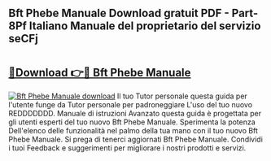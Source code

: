 ## Bft Phebe Manuale Download gratuit PDF - Part-8Pf Italiano Manuale del proprietario del servizio seCFj

# <h2><a href="http://dfgodk8.blite.top/?on=Bft+Phebe+Manuale">🔗Download 👉🔴 Bft Phebe Manuale</a></h2>

[![Bft Phebe Manuale download](https://i.imgur.com/lujVjoI.png)](http://dfgodk8.blite.top/?on=Bft+Phebe+Manuale)
Il tuo Tutor personale questa guida per l'utente funge da Tutor personale per padroneggiare L'uso del tuo nuovo REDDDDDDD. Manuale di istruzioni Avanzato questa guida è progettata per gli utenti esperti del tuo nuovo Bft Phebe Manuale. Sperimenta la potenza Dell'elenco delle funzionalità nel palmo della tua mano con il tuo nuovo Bft Phebe Manuale. Si prega di tenerci aggiornati Bft Phebe Manuale. Condividi i tuoi Feedback e suggerimenti per migliorare i nostri prodotti e servizi.
